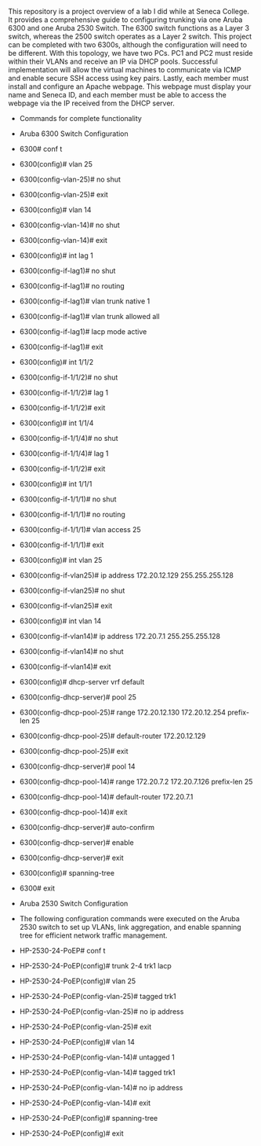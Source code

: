 This repository is a project overview of a lab I did while at Seneca College. It provides a comprehensive guide to configuring trunking via one Aruba 6300 and one Aruba 2530 Switch. The 6300 switch functions as a Layer 3 switch, whereas the 2500 switch operates as a Layer 2 switch. This project can be completed with two 6300s, although the configuration will need to be different. With this topology, we have two PCs. PC1 and PC2 must reside within their VLANs and receive an IP via DHCP pools. Successful implementation will allow the virtual machines to communicate via ICMP and enable secure SSH access using key pairs. Lastly, each member must install and configure an Apache webpage. This webpage must display your name and Seneca ID, and each member must be able to access the webpage via the IP received from the DHCP server.



- Commands for complete functionality

- Aruba 6300 Switch Configuration

 - 6300# conf t  
 - 6300(config)# vlan 25  
 - 6300(config-vlan-25)# no shut  
 - 6300(config-vlan-25)# exit  
 - 6300(config)# vlan 14  
 - 6300(config-vlan-14)# no shut  
 - 6300(config-vlan-14)# exit  
 - 6300(config)# int lag 1  
 - 6300(config-if-lag1)# no shut  
 - 6300(config-if-lag1)# no routing  
 - 6300(config-if-lag1)# vlan trunk native 1  
 - 6300(config-if-lag1)# vlan trunk allowed all  
 - 6300(config-if-lag1)# lacp mode active  
 - 6300(config-if-lag1)# exit  
 - 6300(config)# int 1/1/2  
 - 6300(config-if-1/1/2)# no shut  
 - 6300(config-if-1/1/2)# lag 1  
 - 6300(config-if-1/1/2)# exit  
 - 6300(config)# int 1/1/4  
 - 6300(config-if-1/1/4)# no shut  
 - 6300(config-if-1/1/4)# lag 1  
 - 6300(config-if-1/1/2)# exit  
 - 6300(config)# int 1/1/1  
 - 6300(config-if-1/1/1)# no shut  
 - 6300(config-if-1/1/1)# no routing  
 - 6300(config-if-1/1/1)# vlan access 25  
 - 6300(config-if-1/1/1)# exit  
 - 6300(config)# int vlan 25  
 - 6300(config-if-vlan25)# ip address 172.20.12.129 255.255.255.128  
 - 6300(config-if-vlan25)# no shut  
 - 6300(config-if-vlan25)# exit  
 - 6300(config)# int vlan 14  
 - 6300(config-if-vlan14)# ip address 172.20.7.1 255.255.255.128  
 - 6300(config-if-vlan14)# no shut  
 - 6300(config-if-vlan14)# exit  
 - 6300(config)# dhcp-server vrf default  
 - 6300(config-dhcp-server)# pool 25  
 - 6300(config-dhcp-pool-25)# range 172.20.12.130 172.20.12.254 prefix-len 25  
 - 6300(config-dhcp-pool-25)# default-router 172.20.12.129  
 - 6300(config-dhcp-pool-25)# exit  
 - 6300(config-dhcp-server)# pool 14  
 - 6300(config-dhcp-pool-14)# range 172.20.7.2 172.20.7.126 prefix-len 25  
 - 6300(config-dhcp-pool-14)# default-router 172.20.7.1  
 - 6300(config-dhcp-pool-14)# exit  
 - 6300(config-dhcp-server)# auto-confirm  
 - 6300(config-dhcp-server)# enable  
 - 6300(config-dhcp-server)# exit  
 - 6300(config)# spanning-tree  
 - 6300# exit  

- Aruba 2530 Switch Configuration
 - The following configuration commands were executed on the Aruba 2530 switch to set up VLANs, link aggregation, and enable spanning tree for efficient network traffic management.

 - HP-2530-24-PoEP# conf t  
 - HP-2530-24-PoEP(config)# trunk 2-4 trk1 lacp  
 - HP-2530-24-PoEP(config)# vlan 25  
 - HP-2530-24-PoEP(config-vlan-25)# tagged trk1  
 - HP-2530-24-PoEP(config-vlan-25)# no ip address  
 - HP-2530-24-PoEP(config-vlan-25)# exit  
 - HP-2530-24-PoEP(config)# vlan 14  
 - HP-2530-24-PoEP(config-vlan-14)# untagged 1  
 - HP-2530-24-PoEP(config-vlan-14)# tagged trk1  
 - HP-2530-24-PoEP(config-vlan-14)# no ip address  
 - HP-2530-24-PoEP(config-vlan-14)# exit  
 - HP-2530-24-PoEP(config)# spanning-tree  
 - HP-2530-24-PoEP(config)# exit 
